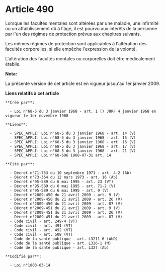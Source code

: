 # Article 490

Lorsque les facultés mentales sont altérées par une maladie, une infirmité ou un affaiblissement dû à l'âge, il est pourvu
aux intérêts de la personne par l'un des régimes de protection prévus aux chapitres suivants.

Les mêmes régimes de protection sont applicables à l'altération des facultés corporelles, si elle empêche l'expression de la
volonté.

L'altération des facultés mentales ou corporelles doit être médicalement établie.

**Nota:**

La présente version de cet article est en vigueur jusqu'au 1er janvier 2009.

**Liens relatifs à cet article**

	**Créé par**:

	  - Loi n°68-5 du 3 janvier 1968 - art. 1 () JORF 4 janvier 1968 en vigueur le 1er novembre 1968

	**Liens**:

	  - SPEC_APPLI: Loi n°68-5 du 3 janvier 1968 - art. 14 (V)
	  - SPEC_APPLI: Loi n°68-5 du 3 janvier 1968 - art. 15 (V)
	  - SPEC_APPLI: Loi n°68-5 du 3 janvier 1968 - art. 16 (V)
	  - SPEC_APPLI: Loi n°68-5 du 3 janvier 1968 - art. 17 (V)
	  - SPEC_APPLI: Loi n°68-5 du 3 janvier 1968 - art. 21 (V)
	  - SPEC_APPLI: Loi n°68-696 1968-07-31 art. 14

	**Cité par**:

	  - Décret n°71-753 du 10 septembre 1971 - art. 4-2 (Ab)
	  - Décret n°73-364 du 12 mars 1973 - art. 16 (Ab)
	  - Décret n°95-589 du 6 mai 1995 - art. 23 (VT)
	  - Décret n°95-589 du 6 mai 1995 - art. 71-2 (V)
	  - Décret n°95-589 du 6 mai 1995 - art. 9 (V)
	  - Décret n°2009-450 du 21 avril 2009 - art. 9 (V)
	  - Décret n°2009-450 du 21 avril 2009 - art. 26 (V)
	  - Décret n°2009-450 du 21 avril 2009 - art. 87 (V)
	  - Décret n°2009-451 du 21 avril 2009 - art. 9 (V)
	  - Décret n°2009-451 du 21 avril 2009 - art. 26 (V)
	  - Décret n°2009-451 du 21 avril 2009 - art. 87 (V)
	  - Code civil - art. 249-4 (VT)
	  - Code civil - art. 491 (VT)
	  - Code civil - art. 492 (VT)
	  - Code civil - art. 508 (VT)
	  - Code de la santé publique - art. L3211-6 (AbD)
	  - Code de la santé publique - art. L326-1 (M)
	  - Code de la santé publique - art. L327 (Ab)

	**Codifié par**:

	  - Loi n°1803-03-14
